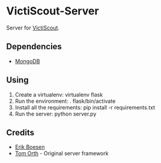 # VictiScout-Server

Server for [VictiScout](https://github.com/frc1418/VictiScout).


## Dependencies
* [MongoDB](https://docs.mongodb.com/manual/installation/)

## Using
1. Create a virtualenv:
        virtualenv flask
2. Run the environment:
        . flask/bin/activate
3. Install all the requirements:
        pip install -r requirements.txt
4. Run the server:
        python server.py

## Credits
* [Erik Boesen](https://github.com/ErikBoesen)
* [Tom Orth](https://github.com/atf1999) - Original server framework